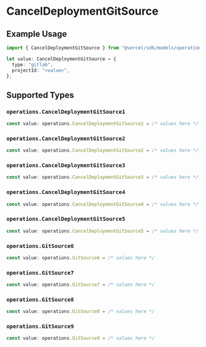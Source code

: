 # CancelDeploymentGitSource

## Example Usage

```typescript
import { CancelDeploymentGitSource } from "@vercel/sdk/models/operations/canceldeployment.js";

let value: CancelDeploymentGitSource = {
  type: "gitlab",
  projectId: "<value>",
};
```

## Supported Types

### `operations.CancelDeploymentGitSource1`

```typescript
const value: operations.CancelDeploymentGitSource1 = /* values here */
```

### `operations.CancelDeploymentGitSource2`

```typescript
const value: operations.CancelDeploymentGitSource2 = /* values here */
```

### `operations.CancelDeploymentGitSource3`

```typescript
const value: operations.CancelDeploymentGitSource3 = /* values here */
```

### `operations.CancelDeploymentGitSource4`

```typescript
const value: operations.CancelDeploymentGitSource4 = /* values here */
```

### `operations.CancelDeploymentGitSource5`

```typescript
const value: operations.CancelDeploymentGitSource5 = /* values here */
```

### `operations.GitSource6`

```typescript
const value: operations.GitSource6 = /* values here */
```

### `operations.GitSource7`

```typescript
const value: operations.GitSource7 = /* values here */
```

### `operations.GitSource8`

```typescript
const value: operations.GitSource8 = /* values here */
```

### `operations.GitSource9`

```typescript
const value: operations.GitSource9 = /* values here */
```

